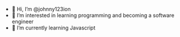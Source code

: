 - 👋 Hi, I’m @johnny123ion
- 👀 I’m interested in learning programming and becoming a software engineer
- 🌱 I’m currently learning Javascript
<!--- 💞️ I’m looking to collaborate on ...
- 📫 How to reach me ...
--->
<!---
johnny123ion/johnny123ion is a ✨ special ✨ repository because its `README.md` (this file) appears on your GitHub profile.
You can click the Preview link to take a look at your changes.
--->
